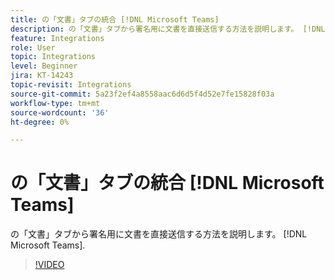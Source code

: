 ```yaml
---
title: の「文書」タブの統合 [!DNL Microsoft Teams]
description: の「文書」タブから署名用に文書を直接送信する方法を説明します。 [!DNL Microsoft Teams]
feature: Integrations
role: User
topic: Integrations
level: Beginner
jira: KT-14243
topic-revisit: Integrations
source-git-commit: 5a23f2ef4a8558aac6d6d5f4d52e7fe15828f03a
workflow-type: tm+mt
source-wordcount: '36'
ht-degree: 0%

---
```


# の「文書」タブの統合 [!DNL Microsoft Teams]

の「文書」タブから署名用に文書を直接送信する方法を説明します。 [!DNL Microsoft Teams].

>[!VIDEO](https://video.tv.adobe.com/v/3425477?quality=12&learn=on&hidetitle=true)
